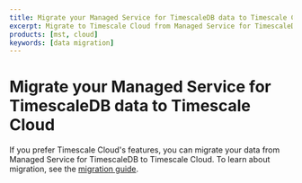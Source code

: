 ```yaml
---
title: Migrate your Managed Service for TimescaleDB data to Timescale Cloud
excerpt: Migrate to Timescale Cloud from Managed Service for TimescaleDB
products: [mst, cloud]
keywords: [data migration]
---
```


# Migrate your Managed Service for TimescaleDB data to Timescale Cloud

If you prefer Timescale Cloud's features, you can migrate your data from Managed
Service for TimescaleDB to Timescale Cloud. To learn about migration, see the
[migration guide][migration].

[migration]: /cloud/:currentVersion:/migrate-to-cloud/
